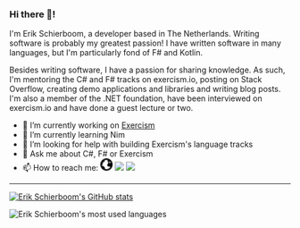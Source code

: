 ### Hi there 👋!

I'm Erik Schierboom, a developer based in The Netherlands. Writing software is probably my greatest passion! I have written software in many languages, but I'm particularly fond of F# and Kotlin.

Besides writing software, I have a passion for sharing knowledge. As such, I'm mentoring the C# and F# tracks on exercism.io, posting on Stack Overflow, creating demo applications and libraries and writing blog posts. I'm also a member of the .NET foundation, have been interviewed on exercism.io and have done a guest lecture or two.

- 🔭 I’m currently working on [Exercism](https://exercism.org)
- 🌱 I’m currently learning Nim
- 🤔 I’m looking for help with building Exercism's language tracks
- 💬 Ask me about C#, F# or Exercism
- 📫 How to reach me: 
  [<img src="https://raw.githubusercontent.com/iconic/open-iconic/master/svg/globe.svg" width="22" />](https://www.erikschierboom.com/) [<img src="https://camo.githubusercontent.com/eacc870029bca30353239d9d629076ba4c18de75/68747470733a2f2f63646e2e6a7364656c6976722e6e65742f6e706d2f73696d706c652d69636f6e734076332f69636f6e732f747769747465722e737667" width="22" />](https://twitter.com/ErikSchierboom) [<img src="https://camo.githubusercontent.com/b65faae8871ebbdb99790f2644ea7f3c89800b0c/68747470733a2f2f63646e2e6a7364656c6976722e6e65742f6e706d2f73696d706c652d69636f6e734076332f69636f6e732f6c696e6b6564696e2e737667" width="22" />](https://www.linkedin.com/in/erikschierboom/)

---

[![Erik Schierboom's GitHub stats](https://github-readme-stats.vercel.app/api?username=erikschierboom)](https://github.com/anuraghazra/github-readme-stats)

![Erik Schierboom's most used languages](https://github-readme-stats.sabesansathananthan.vercel.app/api/top-langs/?username=erikschierboom&layout=compact&theme=radical)
